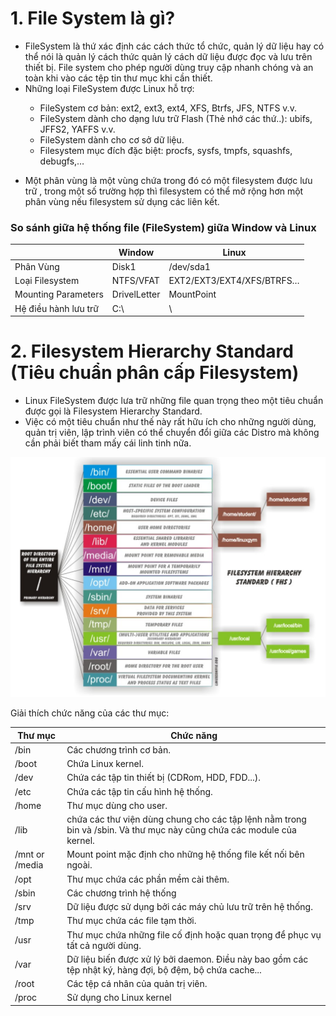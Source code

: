 # 1. File System là gì?

- FileSystem là thứ xác định các cách thức tổ chức, quản lý dữ liệu hay có thể nói là quản lý cách thức quản lý cách dữ liệu được đọc và lưu trên thiết bị. File system cho phép người dùng truy cập nhanh chóng và an toàn khi vào các tệp tin thư mục khi cần thiết.
- Những loại FileSystem được Linux hỗ trợ:

<ul>
  <ul>
    <li> FileSystem cơ bản: ext2, ext3, ext4, XFS, Btrfs, JFS, NTFS v.v.
    <li> FileSystem dành cho dạng lưu trữ Flash (Thẻ nhớ các thứ..): ubifs, JFFS2, YAFFS v.v.
    <li> FileSystem dành cho cơ sở dữ liệu.
    <li> Filesystem mục đích đặc biệt: procfs, sysfs, tmpfs, squashfs, debugfs,…
    </li>  
     </ul>
     </ul>
     
- Một phân vùng là một vùng chứa trong đó có một filesystem được lưu trữ , trong một số trường hợp thì filesystem có thể mở rộng hơn một phân vùng nếu filesystem sử dụng các liên kết.


### So sánh giữa hệ thống file (FileSystem) giữa Window và Linux

|    | Window | Linux
| -- | ------ | ------
| Phân Vùng | Disk1 | /dev/sda1
| Loại Filesystem | NTFS/VFAT | EXT2/EXT3/EXT4/XFS/BTRFS…
| Mounting Parameters | DrivelLetter | MountPoint
| Hệ điều hành lưu trữ | C:\ | \


# 2. Filesystem Hierarchy Standard (Tiêu chuẩn phân cấp Filesystem)
  
  - Linux FileSystem được lưa trữ những file quan trọng theo một tiêu chuẩn được gọi là Filesystem Hierarchy Standard.
  - Việc có một tiêu chuẩn như thế này rất hữu ích cho những người dùng, quản trị viên, lập trình viên có thể chuyển đổi giữa các Distro mà không cần phải biết tham mấy cái linh tinh nữa.

<img src="https://github.com/lean15998/Linux/blob/main/images/4.1.PNG">

Giải thích chức năng của các thư mục:

| Thư mục | Chức năng
| ------- | --------------
| /bin | Các chương trình cơ bản.
| /boot | Chứa Linux kernel.
| /dev | Chứa các tập tin thiết bị (CDRom, HDD, FDD...).
| /etc | Chứa các tập tin cấu hình hệ thống.
| /home | Thư mục dùng cho user.
| /lib | chứa các thư viện dùng chung cho các tập lệnh nằm trong bin và /sbin. Và thư mục này cũng chứa các module của kernel.
| /mnt or /media | Mount point mặc định cho những hệ thống file kết nối bên ngoài.
| /opt | Thư mục chứa các phần mềm cài thêm.
| /sbin | Các chương trình hệ thống
| /srv | 	Dữ liệu được sử dụng bởi các máy chủ lưu trữ trên hệ thống.
| /tmp | Thư mục chứa các file tạm thời.
| /usr | Thư mục chứa những file cố định hoặc quan trọng để phục vụ tất cả người dùng.
| /var | Dữ liệu biến được xử lý bởi daemon. Điều này bao gồm các tệp nhật ký, hàng đợi, bộ đệm, bộ chứa cache...
| /root |  	Các tệp cá nhân của quản trị viên.
| /proc |   Sử dụng cho Linux kernel
















  
  
  
  
